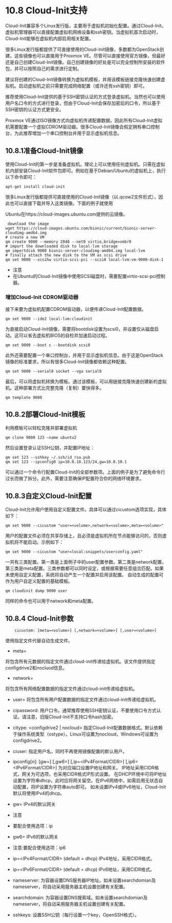 # 10.8 Cloud-Init支持

Cloud-Init兼容多个Linux发行版，主要用于虚拟机初始化配置。通过Cloud-Init，虚拟机管理器可以直接配置虚拟机网络设备和ssh密钥。当虚拟机首次启动时，Cloud-Init能够在虚拟机内部启用相关配置。

很多Linux发行版都提供了可直接使用的Cloud-Init镜像，多数都为OpenStack创建。这些镜像也可以直接用于Proxmox VE。尽管可以直接使用官方镜像，但最好还是自己创建Cloud-Init镜像。自己创建镜像的好处是可以完全控制所安装的软件包，并可以按照自己的需求进行定制。

建议将创建的Cloud-Init镜像转换为虚拟机模板，并用该模板链接克隆快速创建虚拟机。启动虚拟机之前只需要完成网络配置（或许还有ssh密钥）即可。

推荐使用Cloud-Init提供的基于SSH密钥认证的方式登录虚拟机。当然也可以使用用户名口令的方式进行登录，但由于Cloud-Init会保存加密后的口令，所以基于SSH密钥的认证方式更安全。

Proxmox VE通过ISO镜像方式向虚拟机传递配置数据。因此所有Cloud-Init虚拟机需要配置一个虚拟CDROM驱动器。很多Cloud-Init镜像会假定拥有串口控制台，为此推荐增加一个串口控制台并用于显示虚拟机信息。

## 10.8.1准备Cloud-Init镜像

使用Cloud-Init的第一步是准备虚拟机。理论上可以使用任何虚拟机。只需在虚拟机内部安装Cloud-Init软件包即可。例如在基于Debian/Ubuntu的虚拟机上，执行以下命令即可：
```
apt-get install cloud-init
```
很多Linux发行版都提供可直接使用的Cloud-Init镜像（以.qcow2文件形式），因此也可以直接下载并导入这类镜像。下面的例子就使用

Ubuntu在https://cloud-images.ubuntu.com提供的云镜像。

```
 download the image
wget https://cloud-images.ubuntu.com/bionic/current/bionic-server-cloudimg-amd64.img
# create a new VM
qm create 9000 --memory 2048 --net0 virtio,bridge=vmbr0
# import the downloaded disk to local-lvm storage
qm importdisk 9000 bionic-server-cloudimg-amd64.img local-lvm
# finally attach the new disk to the VM as scsi drive
qm set 9000 --scsihw virtio-scsi-pci --scsi0 local-lvm:vm-9000-disk-1

```

- 注意
 - 在Ubuntu的Cloud-Init镜像中使用SCSI磁盘时，需要配置virtio-scsi-pci控制器。

### 增加Cloud-Init CDROM驱动器

接下来要为虚拟机配置CDROM驱动器，以便传递Cloud-Init配置数据。

```
qm set 9000 --ide2 local-lvm:cloudinit
```

为直接启动Cloud-Init镜像，需要将bootdisk设置为scsi0，并设置仅从磁盘启动。这可以省去虚拟机BIOS的自检并加速启动过程。

```
qm set 9000 --boot c --bootdisk scsi0
```


此外还需要配置一个串口控制台，并用于显示虚拟机信息。由于这是OpenStack镜像的标准要求，所以有很多Cloud-Init镜像都依赖这种配置。

```
qm set 9000 --serial0 socket --vga serial0
```

最后，可以将虚拟机转换为模板。通过该模板，可以用链接克隆快速创建新的虚拟机。这种部署方式比完整克隆（复制）要快得多。

```
qm template 9000
```

## 10.8.2部署Cloud-Init模板

利用模板可以轻松克隆并部署虚拟机

```
qm clone 9000 123 –name ubuntu2
```
然后设置登录认证SSH公钥，并配置IP地址：

```
qm set 123 --sshkey ~/.ssh/id_rsa.pub
qm set 123 --ipconfig0 ip=10.0.10.123/24,gw=10.0.10.1
```

可以通过一个命令行配置Cloud-Init的全部参数项。上面的例子是为了避免命令行过长而做了拆分。此外，需要注意确保IP配置符合你的网络环境要求。

## 10.8.3自定义Cloud-Init配置

Cloud-Init允许用户使用自定义配置文件。具体可以通过cicustom选项实现，具体如下：

```
qm set 9000 --cicustom "user=<volume>,network=<volume>,meta=<volume>"
```

用户的配置文件必须在共享存储上，且必须是虚拟机所在节点能够访问的，否则虚拟机将不能启动。示例如下：

```
qm set 9000 --cicustom "user=local:snippets/userconfig.yaml"
```

一共有三类配置。第一类是上面例子中的user配置参数。第二类是network配置，第三类是meta配置。三类参数都可以同时设定，或根据需要任意组合匹配。如果未使用自定义配置，系统将自动产生一个配置并启用该配置。
自动生成的配置可作为用户自定义配置的基础模板。

```
qm cloudinit dump 9000 user
```

同样的命令也可以用于network和meta配置。


## 10.8.4 Cloud-Init参数

`    cicustom: [meta=<volume>] [,network=<volume>] [,user=<volume>]`

使用指定文件代替自动生成文件。
- meta=<volume>

将包含所有元数据的指定文件通过cloud-init传递给虚拟机。该文件提供指定configdrive2和nocluod信息。

- network=<volume>

将包含所有网络配置数据的指定文件通过cloud-init传递给虚拟机。

- user=<volume>
将包含所有用户配置数据的指定文件通过cloud-init传递给虚拟机。

- cipassword: <string>
用户口令。通常推荐使用SSH密钥认证，不要使用口令方式认证。请注意，旧版Cloud-Init不支持口令hash加密。

- citype: <configdrive2 | nocloud>
指定Cloud-Init配置数据格式。默认依赖于操作系统类型（ostype）。Linux可设置为nocloud，Windows可设置为configdrive2。

- ciuser: <string>
指定用户名，同时不再使用镜像配置的默认用户。

- ipconfig[n]: [gw=<GatewayIPv4>] [,gw6=<GatewayIPv6>] [,ip=<IPv4Format/CIDR>] [,ip6=<IPv6Format/CIDR>]
为对应端口设置IP地址和网关。
IP地址采用CIDR格式，网关为可选项，也采用CIDR格式IP形式设置。
在DHCP环境中可将IP地址设置为字符串dhcp，此时应将网关留空。在IPv6网络中，如需启用无状态自动配置，将IP设置为字符串auto即可。
如未设置IPv4或IPv6地址，Cloud-Init默认将使用IPv4的dhcp。

- gw=<GatewayIPv4> IPv4的默认网关

- 注意
 - 要配合使用选项：ip

- gw6=<GatewayIPv6> IPv6的默认网关
 - 注意:要配合使用选项：ip6

- ip=<IPv4Format/CIDR> (default = dhcp) 
IPv4地址，采用CIDR格式。

- ip=<IPv6Format/CIDR> (default = dhcp) 
IPv6地址，采用CIDR格式。

- nameserver: <string>
为容器设置DNS服务器IP地址。如未设置searchdomian及nameserver，将自动采用服务器主机设置创建有关配置。

- searchdomain: <string>
为容器设置DNS搜索域。如未设置searchdomian及nameserver，将自动采用服务器主机设置创建有关配置。

- sshkeys: <string>
设置SSH公钥（每行设置一个key，OpenSSH格式）。
